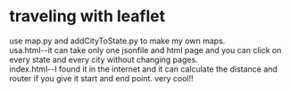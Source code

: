 # traveling with leaflet

use map.py and addCityToState.py to make my own maps.<br>
usa.html--it can take only one jsonfile and html page and you can click on every state and every city without changing pages.<br>
index.html--I found it in the internet and it can calculate the distance and router if you give it start and end point. very cool!!
